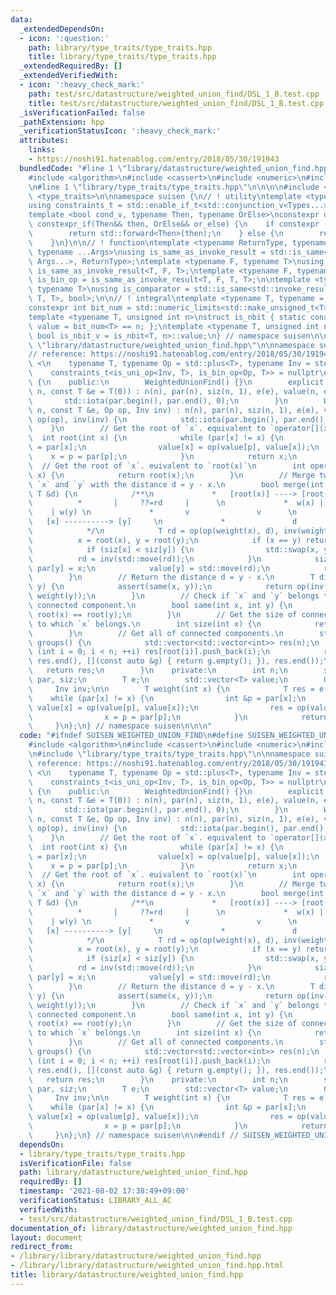 ```yaml
---
data:
  _extendedDependsOn:
  - icon: ':question:'
    path: library/type_traits/type_traits.hpp
    title: library/type_traits/type_traits.hpp
  _extendedRequiredBy: []
  _extendedVerifiedWith:
  - icon: ':heavy_check_mark:'
    path: test/src/datastructure/weighted_union_find/DSL_1_B.test.cpp
    title: test/src/datastructure/weighted_union_find/DSL_1_B.test.cpp
  _isVerificationFailed: false
  _pathExtension: hpp
  _verificationStatusIcon: ':heavy_check_mark:'
  attributes:
    links:
    - https://noshi91.hatenablog.com/entry/2018/05/30/191943
  bundledCode: "#line 1 \"library/datastructure/weighted_union_find.hpp\"\n\n\n\n\
    #include <algorithm>\n#include <cassert>\n#include <numeric>\n#include <vector>\n\
    \n#line 1 \"library/type_traits/type_traits.hpp\"\n\n\n\n#include <limits>\n#include\
    \ <type_traits>\n\nnamespace suisen {\n// ! utility\ntemplate <typename ...Types>\n\
    using constraints_t = std::enable_if_t<std::conjunction_v<Types...>, std::nullptr_t>;\n\
    template <bool cond_v, typename Then, typename OrElse>\nconstexpr decltype(auto)\
    \ constexpr_if(Then&& then, OrElse&& or_else) {\n    if constexpr (cond_v) {\n\
    \        return std::forward<Then>(then);\n    } else {\n        return std::forward<OrElse>(or_else);\n\
    \    }\n}\n\n// ! function\ntemplate <typename ReturnType, typename Callable,\
    \ typename ...Args>\nusing is_same_as_invoke_result = std::is_same<std::invoke_result_t<Callable,\
    \ Args...>, ReturnType>;\ntemplate <typename F, typename T>\nusing is_uni_op =\
    \ is_same_as_invoke_result<T, F, T>;\ntemplate <typename F, typename T>\nusing\
    \ is_bin_op = is_same_as_invoke_result<T, F, T, T>;\n\ntemplate <typename Comparator,\
    \ typename T>\nusing is_comparator = std::is_same<std::invoke_result_t<Comparator,\
    \ T, T>, bool>;\n\n// ! integral\ntemplate <typename T, typename = constraints_t<std::is_integral<T>>>\n\
    constexpr int bit_num = std::numeric_limits<std::make_unsigned_t<T>>::digits;\n\
    template <typename T, unsigned int n>\nstruct is_nbit { static constexpr bool\
    \ value = bit_num<T> == n; };\ntemplate <typename T, unsigned int n>\nstatic constexpr\
    \ bool is_nbit_v = is_nbit<T, n>::value;\n} // namespace suisen\n\n\n#line 10\
    \ \"library/datastructure/weighted_union_find.hpp\"\n\nnamespace suisen {\n\n\
    // reference: https://noshi91.hatenablog.com/entry/2018/05/30/191943\n\ntemplate\
    \ <\n    typename T, typename Op = std::plus<T>, typename Inv = std::negate<T>,\n\
    \    constraints_t<is_uni_op<Inv, T>, is_bin_op<Op, T>> = nullptr\n>\nclass WeightedUnionFind\
    \ {\n    public:\n        WeightedUnionFind() {}\n        explicit WeightedUnionFind(int\
    \ n, const T &e = T(0)) : n(n), par(n), siz(n, 1), e(e), value(n, e) {\n     \
    \       std::iota(par.begin(), par.end(), 0);\n        }\n        WeightedUnionFind(int\
    \ n, const T &e, Op op, Inv inv) : n(n), par(n), siz(n, 1), e(e), value(n, e),\
    \ op(op), inv(inv) {\n            std::iota(par.begin(), par.end(), 0);\n    \
    \    }\n        // Get the root of `x`. equivalent to `operator[](x)`\n      \
    \  int root(int x) {\n            while (par[x] != x) {\n                int &p\
    \ = par[x];\n                value[x] = op(value[p], value[x]);\n            \
    \    x = p = par[p];\n            }\n            return x;\n        }\n      \
    \  // Get the root of `x`. euivalent to `root(x)`\n        int operator[](int\
    \ x) {\n            return root(x);\n        }\n        // Merge two vertices\
    \ `x` and `y` with the distance d = y - x.\n        bool merge(int x, int y, const\
    \ T &d) {\n            /**\n             *   [root(x)] ----> [root(y)]  \n   \
    \          *       |     ??=rd     |      \n             *  w(x) |           \
    \    | w(y) \n             *       v               v      \n             *   \
    \   [x] ----------> [y]     \n             *               d              \n \
    \            */\n            T rd = op(op(weight(x), d), inv(weight(y)));\n  \
    \          x = root(x), y = root(y);\n            if (x == y) return false;\n\
    \            if (siz[x] < siz[y]) {\n                std::swap(x, y);\n      \
    \          rd = inv(std::move(rd));\n            }\n            siz[x] += siz[y],\
    \ par[y] = x;\n            value[y] = std::move(rd);\n            return true;\n\
    \        }\n        // Return the distance d = y - x.\n        T diff(int x, int\
    \ y) {\n            assert(same(x, y));\n            return op(inv(weight(x)),\
    \ weight(y));\n        }\n        // Check if `x` and `y` belongs to the same\
    \ connected component.\n        bool same(int x, int y) {\n            return\
    \ root(x) == root(y);\n        }\n        // Get the size of connected componet\
    \ to which `x` belongs.\n        int size(int x) {\n            return siz[root(x)];\n\
    \        }\n        // Get all of connected components.\n        std::vector<std::vector<int>>\
    \ groups() {\n            std::vector<std::vector<int>> res(n);\n            for\
    \ (int i = 0; i < n; ++i) res[root(i)].push_back(i);\n            res.erase(std::remove_if(res.begin(),\
    \ res.end(), [](const auto &g) { return g.empty(); }), res.end());\n         \
    \   return res;\n        }\n    private:\n        int n;\n        std::vector<int>\
    \ par, siz;\n        T e;\n        std::vector<T> value;\n        Op op;\n   \
    \     Inv inv;\n\n        T weight(int x) {\n            T res = e;\n        \
    \    while (par[x] != x) {\n                int &p = par[x];\n               \
    \ value[x] = op(value[p], value[x]);\n                res = op(value[x], res);\n\
    \                x = p = par[p];\n            }\n            return res;\n   \
    \     }\n};\n} // namespace suisen\n\n\n"
  code: "#ifndef SUISEN_WEIGHTED_UNION_FIND\n#define SUISEN_WEIGHTED_UNION_FIND\n\n\
    #include <algorithm>\n#include <cassert>\n#include <numeric>\n#include <vector>\n\
    \n#include \"library/type_traits/type_traits.hpp\"\n\nnamespace suisen {\n\n//\
    \ reference: https://noshi91.hatenablog.com/entry/2018/05/30/191943\n\ntemplate\
    \ <\n    typename T, typename Op = std::plus<T>, typename Inv = std::negate<T>,\n\
    \    constraints_t<is_uni_op<Inv, T>, is_bin_op<Op, T>> = nullptr\n>\nclass WeightedUnionFind\
    \ {\n    public:\n        WeightedUnionFind() {}\n        explicit WeightedUnionFind(int\
    \ n, const T &e = T(0)) : n(n), par(n), siz(n, 1), e(e), value(n, e) {\n     \
    \       std::iota(par.begin(), par.end(), 0);\n        }\n        WeightedUnionFind(int\
    \ n, const T &e, Op op, Inv inv) : n(n), par(n), siz(n, 1), e(e), value(n, e),\
    \ op(op), inv(inv) {\n            std::iota(par.begin(), par.end(), 0);\n    \
    \    }\n        // Get the root of `x`. equivalent to `operator[](x)`\n      \
    \  int root(int x) {\n            while (par[x] != x) {\n                int &p\
    \ = par[x];\n                value[x] = op(value[p], value[x]);\n            \
    \    x = p = par[p];\n            }\n            return x;\n        }\n      \
    \  // Get the root of `x`. euivalent to `root(x)`\n        int operator[](int\
    \ x) {\n            return root(x);\n        }\n        // Merge two vertices\
    \ `x` and `y` with the distance d = y - x.\n        bool merge(int x, int y, const\
    \ T &d) {\n            /**\n             *   [root(x)] ----> [root(y)]  \n   \
    \          *       |     ??=rd     |      \n             *  w(x) |           \
    \    | w(y) \n             *       v               v      \n             *   \
    \   [x] ----------> [y]     \n             *               d              \n \
    \            */\n            T rd = op(op(weight(x), d), inv(weight(y)));\n  \
    \          x = root(x), y = root(y);\n            if (x == y) return false;\n\
    \            if (siz[x] < siz[y]) {\n                std::swap(x, y);\n      \
    \          rd = inv(std::move(rd));\n            }\n            siz[x] += siz[y],\
    \ par[y] = x;\n            value[y] = std::move(rd);\n            return true;\n\
    \        }\n        // Return the distance d = y - x.\n        T diff(int x, int\
    \ y) {\n            assert(same(x, y));\n            return op(inv(weight(x)),\
    \ weight(y));\n        }\n        // Check if `x` and `y` belongs to the same\
    \ connected component.\n        bool same(int x, int y) {\n            return\
    \ root(x) == root(y);\n        }\n        // Get the size of connected componet\
    \ to which `x` belongs.\n        int size(int x) {\n            return siz[root(x)];\n\
    \        }\n        // Get all of connected components.\n        std::vector<std::vector<int>>\
    \ groups() {\n            std::vector<std::vector<int>> res(n);\n            for\
    \ (int i = 0; i < n; ++i) res[root(i)].push_back(i);\n            res.erase(std::remove_if(res.begin(),\
    \ res.end(), [](const auto &g) { return g.empty(); }), res.end());\n         \
    \   return res;\n        }\n    private:\n        int n;\n        std::vector<int>\
    \ par, siz;\n        T e;\n        std::vector<T> value;\n        Op op;\n   \
    \     Inv inv;\n\n        T weight(int x) {\n            T res = e;\n        \
    \    while (par[x] != x) {\n                int &p = par[x];\n               \
    \ value[x] = op(value[p], value[x]);\n                res = op(value[x], res);\n\
    \                x = p = par[p];\n            }\n            return res;\n   \
    \     }\n};\n} // namespace suisen\n\n#endif // SUISEN_WEIGHTED_UNION_FIND\n"
  dependsOn:
  - library/type_traits/type_traits.hpp
  isVerificationFile: false
  path: library/datastructure/weighted_union_find.hpp
  requiredBy: []
  timestamp: '2021-08-02 17:38:49+09:00'
  verificationStatus: LIBRARY_ALL_AC
  verifiedWith:
  - test/src/datastructure/weighted_union_find/DSL_1_B.test.cpp
documentation_of: library/datastructure/weighted_union_find.hpp
layout: document
redirect_from:
- /library/library/datastructure/weighted_union_find.hpp
- /library/library/datastructure/weighted_union_find.hpp.html
title: library/datastructure/weighted_union_find.hpp
---
```

